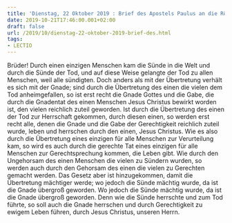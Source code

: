```yaml
---
title: 'Dienstag, 22 Oktober 2019 : Brief des Apostels Paulus an die Römer 5,12.15b.17-19.20b-21.'
date: 2019-10-21T17:46:00.001+02:00
draft: false
url: /2019/10/dienstag-22-oktober-2019-brief-des.html
tags: 
- LECTIO
---
```


Brüder! Durch einen einzigen Menschen kam die Sünde in die Welt und durch die Sünde der Tod, und auf diese Weise gelangte der Tod zu allen Menschen, weil alle sündigten. Doch anders als mit der Übertretung verhält es sich mit der Gnade; sind durch die Übertretung des einen die vielen dem Tod anheimgefallen, so ist erst recht die Gnade Gottes und die Gabe, die durch die Gnadentat des einen Menschen Jesus Christus bewirkt worden ist, den vielen reichlich zuteil geworden. Ist durch die Übertretung des einen der Tod zur Herrschaft gekommen, durch diesen einen, so werden erst recht alle, denen die Gnade und die Gabe der Gerechtigkeit reichlich zuteil wurde, leben und herrschen durch den einen, Jesus Christus. Wie es also durch die Übertretung eines einzigen für alle Menschen zur Verurteilung kam, so wird es auch durch die gerechte Tat eines einzigen für alle Menschen zur Gerechtsprechung kommen, die Leben gibt. Wie durch den Ungehorsam des einen Menschen die vielen zu Sündern wurden, so werden auch durch den Gehorsam des einen die vielen zu Gerechten gemacht werden. Das Gesetz aber ist hinzugekommen, damit die Übertretung mächtiger werde; wo jedoch die Sünde mächtig wurde, da ist die Gnade übergroß geworden. Wo jedoch die Sünde mächtig wurde, da ist die Gnade übergroß geworden. Denn wie die Sünde herrschte und zum Tod führte, so soll auch die Gnade herrschen und durch Gerechtigkeit zu ewigem Leben führen, durch Jesus Christus, unseren Herrn.